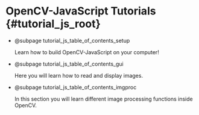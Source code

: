 OpenCV-JavaScript Tutorials {#tutorial_js_root}
=======================

-   @subpage tutorial_js_table_of_contents_setup

    Learn how to build OpenCV-JavaScript on your computer!

-   @subpage tutorial_js_table_of_contents_gui

    Here you will learn how to read and display images.

-   @subpage tutorial_js_table_of_contents_imgproc

    In this section
    you will learn different image processing functions inside OpenCV.
